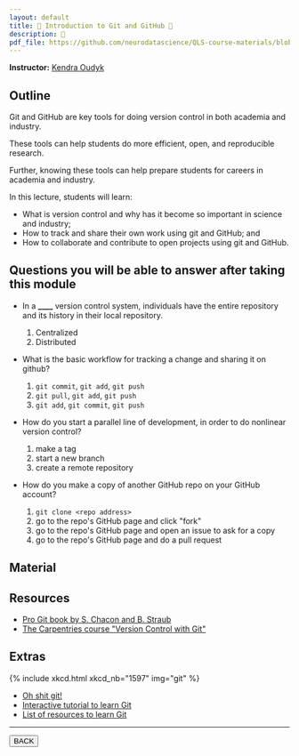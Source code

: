 ```yaml
---
layout: default
title: 🌳 Introduction to Git and GitHub 🌳
description: 🌳
pdf_file: https://github.com/neurodatascience/QLS-course-materials/blob/main/Lectures/2025/03_git-github/03_git-github_KO_2025.pdf
---
```


**Instructor:** [Kendra Oudyk](https://github.com/koudyk)

## Outline

Git and GitHub are key tools for doing version control in both academia and industry.

These tools can help students do more efficient, open, and reproducible research.

Further, knowing these tools can help prepare students for careers in academia and industry.

In this lecture, students will learn:

-   What is version control and why has it become so important in science and industry;
-   How to track and share their own work using git and GitHub; and
-   How to collaborate and contribute to open projects using git and GitHub.

## Questions you will be able to answer after taking this module

-   In a **\_\_\_\_** version control system, individuals have the entire repository and its history in their local repository.
    1.  Centralized
    1.  Distributed

-   What is the basic workflow for tracking a change and sharing it on github?
    1.  `git commit`, `git add`, `git push`
    1.  `git pull`, `git add`, `git push`
    1.  `git add`, `git commit`, `git push`

-   How do you start a parallel line of development, in order to do nonlinear  version control?
    1.  make a tag
    1.  start a new branch
    1.  create a remote repository

-   How do you make a copy of another GitHub repo on your GitHub account?
    1.  `git clone <repo address>`
    1.  go to the repo's GitHub page and click "fork"
    1.  go to the repo's GitHub page and open an issue to ask for a copy
    1.  go to the repo's GitHub page and do a pull request

## Material

<object data="{{ site.url }}/assets/material/03_git-github_JKP_2025.pdf " width="1000" height="1000" type='application/pdf'>
</object>

## Resources

-   [Pro Git book by S. Chacon and B. Straub](https://git-scm.com/book/en/v2)
-   [The Carpentries course "Version Control with Git"](https://swcarpentry.github.io/git-novice/)

## Extras

{% include xkcd.html xkcd_nb="1597" img="git" %}

-   [Oh shit git!](https://ohshitgit.com/)
-   [Interactive tutorial to learn Git](https://learngitbranching.js.org/)
-   [List of resources to learn Git](https://learn-neuroimaging.github.io/hitchhackers_guide_brain/12-version-control/)

---

<a href="{{ site.url }}/lectures-materials/latest.html"><button>BACK</button></a>

